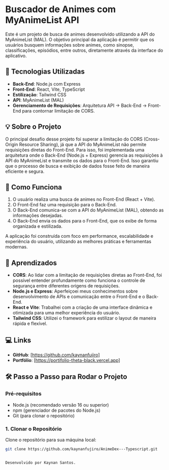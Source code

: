 # Buscador de Animes com MyAnimeList API

Este é um projeto de busca de animes desenvolvido utilizando a API do MyAnimeList (MAL). O objetivo principal da aplicação é permitir que os usuários busquem informações sobre animes, como sinopse, classificações, episódios, entre outros, diretamente através da interface do aplicativo.

## 🚀 Tecnologias Utilizadas

- **Back-End**: Node.js com Express
- **Front-End**: React, Vite, TypeScript
- **Estilização**: Tailwind CSS
- **API**: MyAnimeList (MAL)
- **Gerenciamento de Requisições**: Arquitetura API -> Back-End -> Front-End para contornar limitação de CORS.

## 💡 Sobre o Projeto

O principal desafio desse projeto foi superar a limitação do CORS (Cross-Origin Resource Sharing), já que a API do MyAnimeList não permite requisições diretas do Front-End. Para isso, foi implementada uma arquitetura onde o Back-End (Node.js + Express) gerencia as requisições à API do MyAnimeList e transmite os dados para o Front-End. Isso garantiu que o processo de busca e exibição de dados fosse feito de maneira eficiente e segura.

## 🔧 Como Funciona

1. O usuário realiza uma busca de animes no Front-End (React + Vite).
2. O Front-End faz uma requisição para o Back-End.
3. O Back-End comunica-se com a API do MyAnimeList (MAL), obtendo as informações desejadas.
4. O Back-End envia os dados para o Front-End, que os exibe de forma organizada e estilizada.

A aplicação foi construída com foco em performance, escalabilidade e experiência do usuário, utilizando as melhores práticas e ferramentas modernas.

## 📝 Aprendizados

- **CORS**: Ao lidar com a limitação de requisições diretas ao Front-End, foi possível entender profundamente como funciona o controle de segurança entre diferentes origens de requisições.
- **Node.js e Express**: Aperfeiçoei meus conhecimentos sobre desenvolvimento de APIs e comunicação entre o Front-End e o Back-End.
- **React e Vite**: Trabalhei com a criação de uma interface dinâmica e otimizada para uma melhor experiência do usuário.
- **Tailwind CSS**: Utilizei o framework para estilizar o layout de maneira rápida e flexível.

## 💻 Links

- **GitHub**: [https://github.com/kaynanfujiro]
- **Portfólio**: [https://portifolio-theta-black.vercel.app]

## 🛠 Passo a Passo para Rodar o Projeto

### Pré-requisitos

- Node.js (recomendado versão 16 ou superior)
- npm (gerenciador de pacotes do Node.js)
- Git (para clonar o repositório)

### 1. Clonar o Repositório

Clone o repositório para sua máquina local:

```bash
git clone https://github.com/kaynanfujiro/AnimeDex---Typescript.git


Desenvolvido por Kaynan Santos.